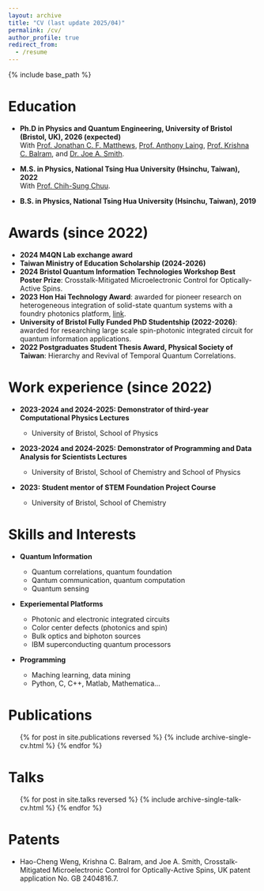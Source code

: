 ```yaml
---
layout: archive
title: "CV (last update 2025/04)"
permalink: /cv/
author_profile: true
redirect_from:
  - /resume
---
```


{% include base_path %}

Education
======
* **Ph.D in Physics and Quantum Engineering, University of Bristol (Bristol, UK), 2026 (expected)**
  <br>
  With [Prof. Jonathan C. F. Matthews](https://scholar.google.co.uk/citations?user=sQ18ReUAAAAJ&hl=en), [Prof. Anthony Laing](https://scholar.google.com.au/citations?hl=en&user=Q-DWZ10AAAAJ&view_op=list_works&sortby=pubdate), [Prof. Krishna C. Balram](https://scholar.google.co.uk/citations?hl=en&user=2uKTyT0AAAAJ&view_op=list_works&sortby=pubdate), and [Dr. Joe A. Smith](https://scholar.google.co.uk/citations?user=_fqA2rsAAAAJ&hl=ro).
 
* **M.S. in Physics, National Tsing Hua University (Hsinchu, Taiwan), 2022**
  <br>
  With [Prof. Chih-Sung Chuu](https://scholar.google.com/citations?user=WFOC5uMAAAAJ&hl=en).

* **B.S. in Physics, National Tsing Hua University (Hsinchu, Taiwan), 2019**

Awards (since 2022)
======
* **2024 M4QN Lab exchange award**
* **Taiwan Ministry of Education Scholarship (2024-2026)**
* **2024 Bristol Quantum Information Technologies Workshop Best Poster Prize**: Crosstalk-Mitigated Microelectronic Control for Optically-Active Spins.
* **2023 Hon Hai Technology Award**: awarded for pioneer research on heterogeneous integration of solid-state quantum systems with a foundry photonics platform, [link](https://www.bristol.ac.uk/qet-labs/news/2023/hao-cheng-tech-award.html).
* **University of Bristol Fully Funded PhD Studentship (2022-2026)**: awarded for researching large scale spin-photonic integrated circuit for quantum information applications.
* **2022 Postgraduates Student Thesis Award, Physical Society of Taiwan**: Hierarchy and Revival of Temporal Quantum Correlations.


Work experience (since 2022)
======
* **2023-2024 and 2024-2025: Demonstrator of third-year Computational Physics Lectures**
  * University of Bristol, School of Physics
  
* **2023-2024 and 2024-2025: Demonstrator of Programming and Data Analysis for Scientists Lectures**
  * University of Bristol, School of Chemistry and School of Physics

* **2023: Student mentor of STEM Foundation Project Course**
  * University of Bristol, School of Chemistry 
  

Skills and Interests
======

* **Quantum Information**
  * Quantum correlations, quantum foundation
  * Qantum communication, quantum computation
  * Quantum sensing

* **Experiemental Platforms**
  * Photonic and electronic integrated circuits
  * Color center defects (photonics and spin)
  * Bulk optics and biphoton sources
  * IBM superconducting quantum processors

* **Programming**
  * Maching learning, data mining
  * Python, C, C++, Matlab, Mathematica...

Publications
======
  <ul>{% for post in site.publications reversed %}
    {% include archive-single-cv.html %}
  {% endfor %}</ul>
  
Talks
======
  <ul>{% for post in site.talks reversed %}
    {% include archive-single-talk-cv.html  %}
  {% endfor %}</ul>

Patents
======
* Hao-Cheng Weng, Krishna C. Balram, and Joe A. Smith, Crosstalk-Mitigated Microelectronic Control for Optically-Active Spins, UK patent application No. GB 2404816.7.

  
<!-- Teaching
======
  <ul>{% for post in site.teaching reversed %}
    {% include archive-single-cv.html %}
  {% endfor %}</ul>
   -->

